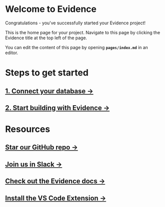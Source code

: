 # Welcome to Evidence
Congratulations - you've successfully started your Evidence project!

This is the home page for your project. Navigate to this page by clicking the Evidence title at the top left of the page.

You can edit the content of this page by opening **`pages/index.md`** in an editor.

# Steps to get started
## [1. Connect your database &rarr;](/settings)
## [2. Start building with Evidence &rarr;](/1.-getting-started)

# Resources
## [Star our GitHub repo &rarr;](https://github.com/evidence-dev/evidence)
## [Join us in Slack &rarr;](https://join.slack.com/t/evidencedev/shared_invite/zt-uda6wp6a-hP6Qyz0LUOddwpXW5qG03Q)
## [Check out the Evidence docs &rarr;](https://docs.evidence.dev)
## [Install the VS Code Extension &rarr;](https://marketplace.visualstudio.com/items?itemName=Evidence.evidence-vscode)
